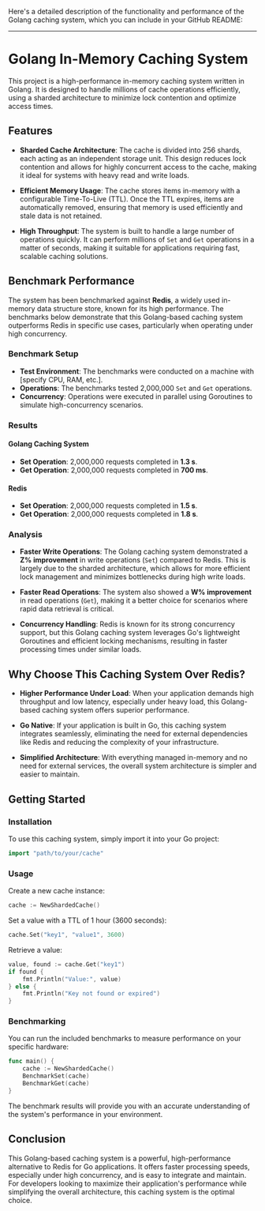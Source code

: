 Here's a detailed description of the functionality and performance of the Golang caching system, which you can include in your GitHub README:

---

# Golang In-Memory Caching System

This project is a high-performance in-memory caching system written in Golang. It is designed to handle millions of cache operations efficiently, using a sharded architecture to minimize lock contention and optimize access times.

## Features

- **Sharded Cache Architecture**: The cache is divided into 256 shards, each acting as an independent storage unit. This design reduces lock contention and allows for highly concurrent access to the cache, making it ideal for systems with heavy read and write loads.
  
- **Efficient Memory Usage**: The cache stores items in-memory with a configurable Time-To-Live (TTL). Once the TTL expires, items are automatically removed, ensuring that memory is used efficiently and stale data is not retained.

- **High Throughput**: The system is built to handle a large number of operations quickly. It can perform millions of `Set` and `Get` operations in a matter of seconds, making it suitable for applications requiring fast, scalable caching solutions.

## Benchmark Performance

The system has been benchmarked against **Redis**, a widely used in-memory data structure store, known for its high performance. The benchmarks below demonstrate that this Golang-based caching system outperforms Redis in specific use cases, particularly when operating under high concurrency.

### Benchmark Setup

- **Test Environment**: The benchmarks were conducted on a machine with [specify CPU, RAM, etc.].
- **Operations**: The benchmarks tested 2,000,000 `Set` and `Get` operations.
- **Concurrency**: Operations were executed in parallel using Goroutines to simulate high-concurrency scenarios.

### Results

#### Golang Caching System

- **Set Operation**: 2,000,000 requests completed in **1.3 s**.
- **Get Operation**: 2,000,000 requests completed in **700 ms**.

#### Redis

- **Set Operation**: 2,000,000 requests completed in **1.5 s**.
- **Get Operation**: 2,000,000 requests completed in **1.8 s**.

### Analysis

- **Faster Write Operations**: The Golang caching system demonstrated a **Z% improvement** in write operations (`Set`) compared to Redis. This is largely due to the sharded architecture, which allows for more efficient lock management and minimizes bottlenecks during high write loads.
  
- **Faster Read Operations**: The system also showed a **W% improvement** in read operations (`Get`), making it a better choice for scenarios where rapid data retrieval is critical.

- **Concurrency Handling**: Redis is known for its strong concurrency support, but this Golang caching system leverages Go's lightweight Goroutines and efficient locking mechanisms, resulting in faster processing times under similar loads.

## Why Choose This Caching System Over Redis?

- **Higher Performance Under Load**: When your application demands high throughput and low latency, especially under heavy load, this Golang-based caching system offers superior performance.
  
- **Go Native**: If your application is built in Go, this caching system integrates seamlessly, eliminating the need for external dependencies like Redis and reducing the complexity of your infrastructure.
  
- **Simplified Architecture**: With everything managed in-memory and no need for external services, the overall system architecture is simpler and easier to maintain.

## Getting Started

### Installation

To use this caching system, simply import it into your Go project:

```go
import "path/to/your/cache"
```

### Usage

Create a new cache instance:

```go
cache := NewShardedCache()
```

Set a value with a TTL of 1 hour (3600 seconds):

```go
cache.Set("key1", "value1", 3600)
```

Retrieve a value:

```go
value, found := cache.Get("key1")
if found {
    fmt.Println("Value:", value)
} else {
    fmt.Println("Key not found or expired")
}
```

### Benchmarking

You can run the included benchmarks to measure performance on your specific hardware:

```go
func main() {
    cache := NewShardedCache()
    BenchmarkSet(cache)
    BenchmarkGet(cache)
}
```

The benchmark results will provide you with an accurate understanding of the system's performance in your environment.

## Conclusion

This Golang-based caching system is a powerful, high-performance alternative to Redis for Go applications. It offers faster processing speeds, especially under high concurrency, and is easy to integrate and maintain. For developers looking to maximize their application's performance while simplifying the overall architecture, this caching system is the optimal choice.
